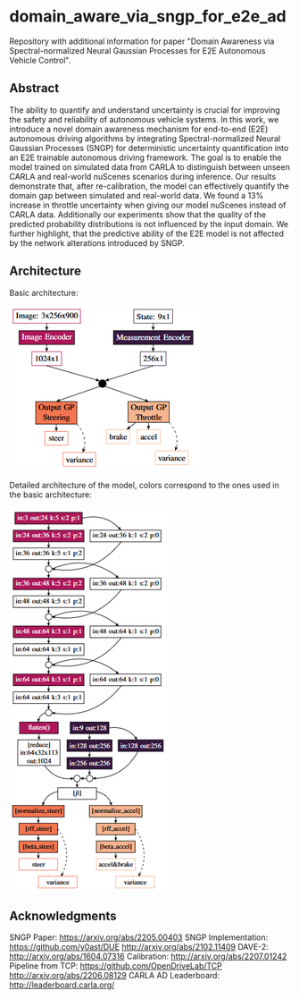 # domain_aware_via_sngp_for_e2e_ad
Repository with additional information for paper "Domain Awareness via Spectral-normalized Neural Gaussian Processes for E2E Autonomous Vehicle Control".

## Abstract
The ability to quantify and understand uncertainty is crucial for improving the safety and reliability of autonomous vehicle systems. In this work, we introduce a novel domain awareness mechanism for end-to-end (E2E) autonomous driving algorithms by integrating Spectral-normalized Neural Gaussian Processes (SNGP) for deterministic uncertainty quantification into an E2E trainable autonomous driving framework. The goal is to enable the model trained on simulated data from CARLA to distinguish between unseen CARLA and real-world nuScenes scenarios during inference. Our results demonstrate that, after re-calibration, the model can effectively quantify the domain gap between simulated and real-world data. We found a 13% increase in throttle uncertainty when giving our model nuScenes instead of CARLA data. Additionally our experiments show that the quality of the predicted probability distributions is not influenced by the input domain. We further highlight, that the predictive ability of the E2E model is not affected by the network alterations introduced by SNGP.

## Architecture
Basic architecture:

![Basic architecture of the modified DAVE-2 model together with the modified SNGP algorithm](https://github.com/croth2305/domain_aware_via_sngp_for_e2e_ad/blob/main/pics/architecture_blocks.PNG)

Detailed architecture of the model, colors correspond to the ones used in the basic architecture:

![Detailed architecture of the modified DAVE-2 model together with the modified SNGP algorithm](https://github.com/croth2305/domain_aware_via_sngp_for_e2e_ad/blob/main/pics/architecture_layers.PNG)

## Acknowledgments
SNGP Paper: https://arxiv.org/abs/2205.00403
SNGP Implementation: https://github.com/y0ast/DUE http://arxiv.org/abs/2102.11409
DAVE-2: http://arxiv.org/abs/1604.07316
Calibration: http://arxiv.org/abs/2207.01242
Pipeline from TCP: https://github.com/OpenDriveLab/TCP http://arxiv.org/abs/2206.08129
CARLA AD Leaderboard: http://leaderboard.carla.org/
